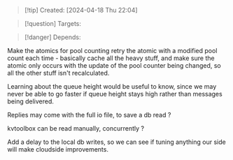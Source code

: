 
>[!tip] Created: [2024-04-18 Thu 22:04]

>[!question] Targets: 

>[!danger] Depends: 

Make the atomics for pool counting retry the atomic with a modified pool count each time - basically cache all the heavy stuff, and make sure the atomic only occurs with the update of the pool counter being changed, so all the other stuff isn't recalculated.

Learning about the queue height would be useful to know, since we may never be able to go faster if queue height stays high rather than messages being delivered.

Replies may come with the full io file, to save a db read ?

kvtoolbox can be read manually, concurrently ?

Add a delay to the local db writes, so we can see if tuning anything our side will make cloudside improvements.

